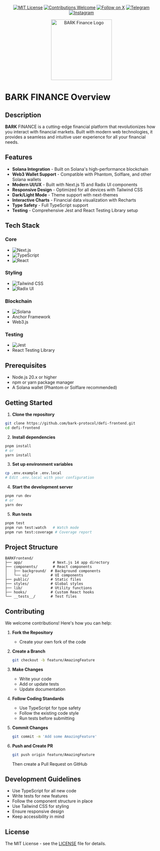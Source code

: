 <div align="center">

[![MIT License](https://img.shields.io/badge/License-MIT-green.svg)](https://choosealicense.com/licenses/mit/)
[![Contributions Welcome](https://img.shields.io/badge/contributions-welcome-brightgreen.svg?style=flat)](CONTRIBUTING.md)
[![Follow on X](https://img.shields.io/x/follow/bark_protocol?style=social)](https://x.com/bark_finance)
[![Telegram](https://img.shields.io/badge/Telegram-@bark-protocol)](https://t.me/bark-protocol)
[![Instagram](https://img.shields.io/badge/Instagram-@bark.protocol)](https://instagram.com/bark.protocol)

<p align="center">
  <img src="https://raw.githubusercontent.com/bark-protocol/defi-frontend/refs/heads/master/public/bark.png" alt="BARK Finance Logo" width="200"/>
</p>

</div>

# BARK FINANCE Overview

## Description

**BARK** FINANCE is a cutting-edge financial platform that revolutionizes how you interact with financial markets. Built with modern web technologies, it provides a seamless and intuitive user experience for all your financial needs.

## Features

- **Solana Integration** - Built on Solana's high-performance blockchain
- **Web3 Wallet Support** - Compatible with Phantom, Solflare, and other Solana wallets
- **Modern UI/UX** - Built with Next.js 15 and Radix UI components
- **Responsive Design** - Optimized for all devices with Tailwind CSS
- **Dark/Light Mode** - Theme support with next-themes
- **Interactive Charts** - Financial data visualization with Recharts
- **Type Safety** - Full TypeScript support
- **Testing** - Comprehensive Jest and React Testing Library setup

## Tech Stack

### Core
- ![Next.js](https://img.shields.io/badge/Next.js_15-000000?style=for-the-badge&logo=next.js&logoColor=white)
- ![TypeScript](https://img.shields.io/badge/TypeScript-007ACC?style=for-the-badge&logo=typescript&logoColor=white)
- ![React](https://img.shields.io/badge/React_19-20232A?style=for-the-badge&logo=react&logoColor=61DAFB)

### Styling
- ![Tailwind CSS](https://img.shields.io/badge/Tailwind_CSS-38B2AC?style=for-the-badge&logo=tailwind-css&logoColor=white)
- ![Radix UI](https://img.shields.io/badge/Radix_UI-161618?style=for-the-badge&logo=radix-ui&logoColor=white)

### Blockchain
- ![Solana](https://img.shields.io/badge/Solana-9945FF?style=for-the-badge&logo=solana&logoColor=white)
- Anchor Framework
- Web3.js

### Testing
- ![Jest](https://img.shields.io/badge/Jest-C21325?style=for-the-badge&logo=jest&logoColor=white)
- React Testing Library

## Prerequisites

- Node.js 20.x or higher
- npm or yarn package manager
- A Solana wallet (Phantom or Solflare recommended)

## Getting Started

1. **Clone the repository**
```bash
git clone https://github.com/bark-protocol/defi-frontend.git
cd defi-frontend
```

2. **Install dependencies**
```bash
pnpm install
# or
yarn install
```

3. **Set up environment variables**
```bash
cp .env.example .env.local
# Edit .env.local with your configuration
```

4. **Start the development server**
```bash
pnpm run dev
# or
yarn dev
```

5. **Run tests**
```bash
pnpm test
pnpm run test:watch   # Watch mode
pnpm run test:coverage # Coverage report
```

## Project Structure

```
BARKFrontend/
├── app/              # Next.js 14 app directory
├── components/       # React components
│   ├── background/  # Background components
│   └── ui/          # UI components
├── public/          # Static files
├── styles/          # Global styles
├── lib/             # Utility functions
├── hooks/           # Custom React hooks
└── __tests__/       # Test files
```

## Contributing

We welcome contributions! Here's how you can help:

1. **Fork the Repository**
   - Create your own fork of the code

2. **Create a Branch**
   ```bash
   git checkout -b feature/AmazingFeature
   ```

3. **Make Changes**
   - Write your code
   - Add or update tests
   - Update documentation

4. **Follow Coding Standards**
   - Use TypeScript for type safety
   - Follow the existing code style
   - Run tests before submitting

5. **Commit Changes**
   ```bash
   git commit -m 'Add some AmazingFeature'
   ```

6. **Push and Create PR**
   ```bash
   git push origin feature/AmazingFeature
   ```
   Then create a Pull Request on GitHub

## Development Guidelines

- Use TypeScript for all new code
- Write tests for new features
- Follow the component structure in place
- Use Tailwind CSS for styling
- Ensure responsive design
- Keep accessibility in mind

## License

The MIT License - see the [LICENSE](LICENSE) file for details.
